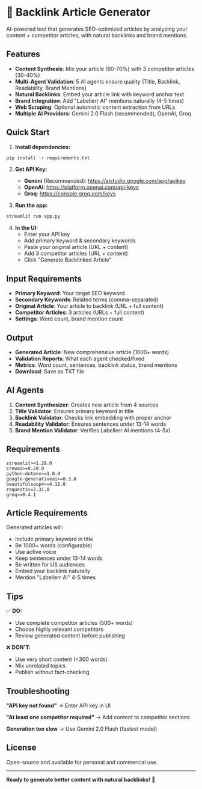 # 🔗 Backlink Article Generator

AI-powered tool that generates SEO-optimized articles by analyzing your content + competitor articles, with natural backlinks and brand mentions.

## Features

- **Content Synthesis**: Mix your article (60-70%) with 3 competitor articles (30-40%)
- **Multi-Agent Validation**: 5 AI agents ensure quality (Title, Backlink, Readability, Brand Mentions)
- **Natural Backlinks**: Embed your article link with keyword anchor text
- **Brand Integration**: Add "Labellerr AI" mentions naturally (4-5 times)
- **Web Scraping**: Optional automatic content extraction from URLs
- **Multiple AI Providers**: Gemini 2.0 Flash (recommended), OpenAI, Groq

## Quick Start

1. **Install dependencies:**
```bash
pip install -r requirements.txt
```

2. **Get API Key:**
   - **Gemini** (Recommended): https://aistudio.google.com/app/apikey
   - **OpenAI**: https://platform.openai.com/api-keys
   - **Groq**: https://console.groq.com/keys

3. **Run the app:**
```bash
streamlit run app.py
```

4. **In the UI:**
   - Enter your API key
   - Add primary keyword & secondary keywords
   - Paste your original article (URL + content)
   - Add 3 competitor articles (URL + content)
   - Click "Generate Backlinked Article"

## Input Requirements

- **Primary Keyword**: Your target SEO keyword
- **Secondary Keywords**: Related terms (comma-separated)
- **Original Article**: Your article to backlink (URL + full content)
- **Competitor Articles**: 3 articles (URLs + full content)
- **Settings**: Word count, brand mention count

## Output

- **Generated Article**: New comprehensive article (1000+ words)
- **Validation Reports**: What each agent checked/fixed
- **Metrics**: Word count, sentences, backlink status, brand mentions
- **Download**: Save as TXT file

## AI Agents

1. **Content Synthesizer**: Creates new article from 4 sources
2. **Title Validator**: Ensures primary keyword in title
3. **Backlink Validator**: Checks link embedding with proper anchor
4. **Readability Validator**: Ensures sentences under 13-14 words
5. **Brand Mention Validator**: Verifies Labellerr AI mentions (4-5x)

## Requirements

```
streamlit>=1.28.0
crewai>=0.28.0
python-dotenv>=1.0.0
google-generativeai>=0.3.0
beautifulsoup4>=4.12.0
requests>=2.31.0
groq>=0.4.1
```

## Article Requirements

Generated articles will:
- Include primary keyword in title
- Be 1000+ words (configurable)
- Use active voice
- Keep sentences under 13-14 words
- Be written for US audiences
- Embed your backlink naturally
- Mention "Labellerr AI" 4-5 times

## Tips

✅ **DO:**
- Use complete competitor articles (500+ words)
- Choose highly relevant competitors
- Review generated content before publishing

❌ **DON'T:**
- Use very short content (<300 words)
- Mix unrelated topics
- Publish without fact-checking

## Troubleshooting

**"API key not found"** → Enter API key in UI

**"At least one competitor required"** → Add content to competitor sections

**Generation too slow** → Use Gemini 2.0 Flash (fastest model)

## License

Open-source and available for personal and commercial use.

---

**Ready to generate better content with natural backlinks!** 🚀

